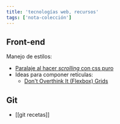 ```yaml
---
title: 'tecnologías web, recursos'
tags: ['nota-colección']
---
```


## Front-end

Manejo de estilos:

- [Paralaje al hacer *scrolling* con css puro](https://keithclark.co.uk/articles/pure-css-parallax-websites/)
- Ideas para componer retículas:
    - [Don't Overthink It (Flexbox) Grids](https://css-tricks.com/dont-overthink-flexbox-grids/)

## Git

- [[git recetas]]